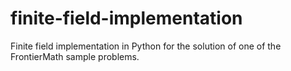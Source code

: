 # finite-field-implementation
Finite field implementation in Python for the solution of one of the FrontierMath sample problems.

